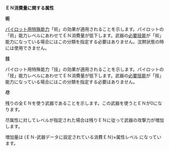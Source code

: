 **ＥＮ消費量に関する属性**

**術**

[パイロット用特殊能力](パイロット用特殊能力)「術」の効果が適用されることを示します。パイロットの「術」能力レベルにあわせてＥＮ消費量が低下します。武器の[必要技能](必要技能)が「術」能力になっている場合にはこの分類を指定する必要はありません。沈黙状態の時には使用できません。

**技**

パイロット用特殊能力「技」の効果が適用されることを示します。パイロットの「技」能力レベルにあわせてＥＮ消費量が低下します。武器の[必要技能](必要技能)が「技」能力になっている場合にはこの分類を指定する必要はありません。

**尽**

残りの全ＥＮを使う武器であることを示します。この武器を使うとＥＮが0になります。

尽属性に対してレベルが指定された場合は残りＥＮに従って武器の攻撃力が増加します。

増加量は (ＥＮ-武器データに設定されている消費ＥＮ)×属性レベル になっています。

